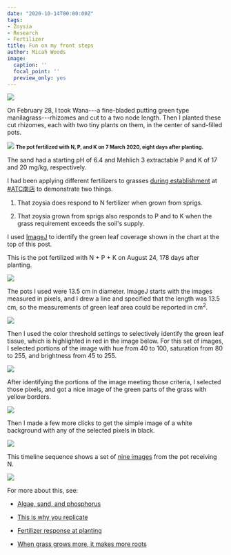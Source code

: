 ```yaml
---
date: "2020-10-14T00:00:00Z"
tags:
- Zoysia
- Research
- Fertilizer
title: Fun on my front steps
author: Micah Woods
image:
  caption: ''
  focal_point: ''
  preview_only: yes
---
```


![](/media/4grasses_coverage.png)

On February 28, I took Wana---a fine-bladed putting green type manilagrass---rhizomes and cut to a two node length. Then I planted these cut rhizomes, each with two tiny plants on them, in the center of sand-filled pots. 

![](/media/wana_npk_7march.jpg)
<small><strong>The pot fertilized with N, P, and K on 7 March 2020, eight days after planting.</strong></small>

The sand had a starting pH of 6.4 and Mehlich 3 extractable P and K of 17 and 20 mg/kg, respectively.

I had been applying different fertilizers to grasses [during establishment](https://www.asianturfgrass.com/2020-04-17-grass-grows-more-makes-roots/) at [#ATC南店]((https://twitter.com/hashtag/ATC%E5%8D%97%E5%BA%97?src=hashtag_click)) to demonstrate two things.

1. That zoysia does respond to N fertilizer when grown from sprigs.

2. That zoysia grown from sprigs also responds to P and to K when the grass requirement exceeds the soil's supply.

I used [ImageJ](https://imagej.net/ImageJ) to identify the green leaf coverage shown in the chart at the top of this post. 

This is the pot fertilized with N + P + K on August 24, 178 days after planting.

![](/media/imagej_original.jpg)

The pots I used were 13.5 cm in diameter. ImageJ starts with the images measured in pixels, and I drew a line and specified that the length was 13.5 cm, so the measurements of green leaf area could be reported in cm<sup>2</sup>.

![](/media/imagej_bar.jpg)

Then I used the color threshold settings to selectively identify the green leaf tissue, which is highlighted in red in the image below. For this set of images, I selected portions of the image with hue from 40 to 100, saturation from 80 to 255, and brightness from 45 to 255.

![](/media/imagej_red.jpg)

After identifying the portions of the image meeting those criteria, I selected those pixels, and got a nice image of the green parts of the grass with yellow borders.

![](/media/imagej_selected.jpg)

Then I made a few more clicks to get the simple image of a white background with any of the selected pixels in black. 

![](/media/imagej_bw.jpg)

This timeline sequence shows a set of [nine images](/media/n_panels.jpg) from the pot receiving N.

![](/media/n_panels.jpg)

For more about this, see:

* [Algae, sand, and phosphorus](https://www.asianturfgrass.com/2020-05-10-algae-sand-fertilizer/)

* [This is why you replicate](https://www.asianturfgrass.com/2020-09-14-this-is-why-you-replicate/)

* [Fertilizer response at planting](https://www.asianturfgrass.com/2019-11-17-update-fertilizer-response-planting/)

* [When grass grows more, it makes more roots](https://www.asianturfgrass.com/2020-04-17-grass-grows-more-makes-roots/)


